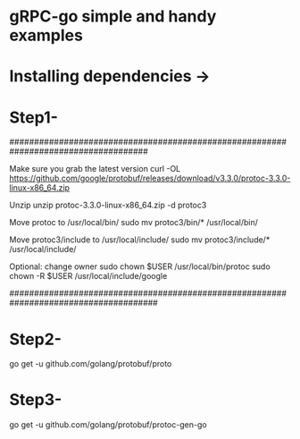 # gRPC-go simple and handy examples

# Installing dependencies ->

# Step1-
####################################################################################

Make sure you grab the latest version
curl -OL https://github.com/google/protobuf/releases/download/v3.3.0/protoc-3.3.0-linux-x86_64.zip

Unzip
unzip protoc-3.3.0-linux-x86_64.zip -d protoc3

Move protoc to /usr/local/bin/
sudo mv protoc3/bin/* /usr/local/bin/

Move protoc3/include to /usr/local/include/
sudo mv protoc3/include/* /usr/local/include/

Optional: change owner
sudo chown $USER /usr/local/bin/protoc
sudo chown -R $USER /usr/local/include/google


######################################################################################

# Step2-
go get -u github.com/golang/protobuf/proto

# Step3-
go get -u github.com/golang/protobuf/protoc-gen-go
